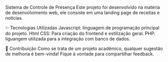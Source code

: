 Sistema de Controle de Presença
Este projeto foi desenvolvido na matéria de desenvolvimento web, ele consiste em uma landing page de receitas e notícias.

✨ Tecnologias Utilizadas
Javascript: linguagem de programação principal do projeto.
Html CSS: Para criação do frontend e estilização geral.
PHP: liguangem utilizada para a integração com banco de dados.

🔨 Contribuição
Como se trata de um projeto acadêmico, qualquer sugestão de melhoria é bem-vinda! Fique à vontade para compartilhar feedback.
